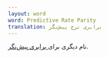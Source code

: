 ```yaml
---
layout: word
word: Predictive Rate Parity
translation: برابری نرخ پیش‌نگر
---
```


نام دیگری برای[ برابری پیش‌نگر](/P/predictive_parity).
